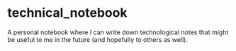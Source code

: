 # technical_notebook
A personal notebook where I can write down technological notes that might be useful to me in the future (and hopefully to others as well).
